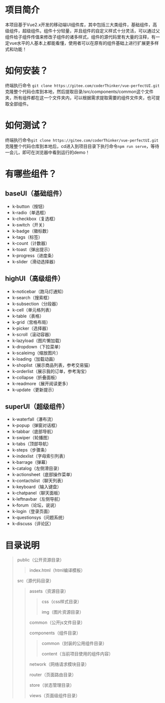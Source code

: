 

# 项目简介

本项目基于Vue2.x开发的移动端UI组件库，其中包括三大类组件，基础组件，高级组件，超级组件。组件十分轻量，并且组件的自定义样式十分灵活，可以通过父组件给子组件传值来修改子组件的诸多样式，组件的源代码里有大量的注释，有一定vue水平的人基本上都能看懂，使用者可以在原有的组件基础上进行扩展更多样式和功能！

# 如何安装？

终端执行命令 `git clone https://gitee.com/coderThinker/vue-perfectUI.git`克隆整个代码仓库到本地，然后提取目录/src/components/common这个文件夹，所有组件都在这一个文件夹内，可以根据需求提取需要的组件文件夹，也可提取全部组件。

# 如何测试？

终端执行命令`git clone https://gitee.com/coderThinker/vue-perfectUI.git`克隆整个代码仓库到本地后，cd进入到项目目录下执行命令`npm run serve`，等待一会儿，即可在浏览器中看到运行的demo！

# 有哪些组件？

## baseUI（基础组件）

* k-button（按钮）
* k-radio（单选框）
* k-checkbox（复选框）
* k-switch（开关）
* k-badge（徽标数）
* k-tags（标签）
* k-count（计数器）
* k-toast（弹出提示） 
* k-progress（进度条）
* k-slider（滑动选择器）

## highUI（高级组件）

* k-noticebar（跑马灯通知）
* k-search（搜索框）
* k-subsection（分段器）
* k-cell（单元格列表）
* k-table（表格）
* k-grid（宫格布局）
* k-picker（选择器）
* k-scroll（滚动容器）
* k-lazyload（图片懒加载）
* k-dropdown（下拉菜单）
* k-scaleimg（缩放图片）
* k-loading（加载动画）
* k-shoplist（展示商品列表，参考交易猫）
* k-orderlist（展示我的订单，参考淘宝）
* k-collapse（折叠面板）
* k-readmore（展开阅读更多）
* k-update（更新提示）

## superUI（超级组件）

* k-waterfall（瀑布流）
* k-popup（弹窗对话框）
* k-tabbar（底部导航）
* k-swiper（轮播图）
* k-tabs（顶部导航）
* k-steps（步骤条）
* k-indexlist（字母索引列表）
* k-barrage（弹幕）
* k-catalog（左侧滑目录）
* k-actionsheet（底部操作菜单）
* k-contactslist（聊天列表）
* k-keyboard（输入键盘）
* k-chatpanel（聊天面板）
* k-leftnavbar（左侧导航）
* k-forum（论坛，说说）
* k-login（登录页面）
* k-questionsys（问题系统）
* k-discuss（评论区）

# 目录说明

> public（公开资源目录）
>
> >index.html（html编译模板）
>
> src（源代码目录）
>
> >assets（资源目录）
> >
> >>css（css样式目录）
> >>
> >>img（图片资源目录）
> >
> >common（公开js文件目录）
> >
> >components（组件目录）
> >
> >>common（封装的公用组件目录）
> >>
> >>content（当前项目使用的组件内容）
> >
> >network（网络请求模块目录）
> >
> >router（页面路由目录）
> >
> >store（状态管理目录）
> >
> >views（页面级组件目录）













